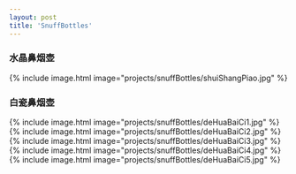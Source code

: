 ```yaml
---
layout: post
title: 'SnuffBottles'
---
```


### 水晶鼻烟壶
{% include image.html image="projects/snuffBottles/shuiShangPiao.jpg" %}

### 白瓷鼻烟壶
{% include image.html image="projects/snuffBottles/deHuaBaiCi1.jpg" %}
{% include image.html image="projects/snuffBottles/deHuaBaiCi2.jpg" %}
{% include image.html image="projects/snuffBottles/deHuaBaiCi3.jpg" %}
{% include image.html image="projects/snuffBottles/deHuaBaiCi4.jpg" %}
{% include image.html image="projects/snuffBottles/deHuaBaiCi5.jpg" %}
